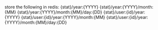 store the following in redis:
{stat}/year:{YYYY}
{stat}/year:{YYYY}/month:{MM}
{stat}/year:{YYYY}/month:{MM}/day:{DD}
{stat}/user:{id}/year:{YYYY}
{stat}/user:{id}/year:{YYYY}/month:{MM}
{stat}/user:{id}/year:{YYYY}/month:{MM}/day:{DD}